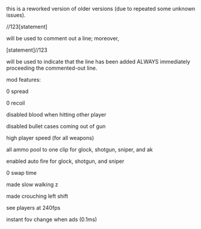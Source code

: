 this is a reworked version of older versions (due to repeated some unknown issues).

//123[statement]

will be used to comment out a line; moreover,

[statement]//123

will be used to indicate that the line has been added ALWAYS immediately proceeding the commented-out line.

mod features:

0 spread

0 recoil

disabled blood when hitting other player

disabled bullet cases coming out of gun

high player speed (for all weapons)

all ammo pool to one clip for glock, shotgun, sniper, and ak

enabled auto fire for glock, shotgun, and sniper

0 swap time

made slow walking z

made crouching left shift

see players at 240fps

instant fov change when ads (0.1ms)
